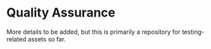 # Quality Assurance

More details to be added, but this is primarily a repository for testing-related assets so far. 
